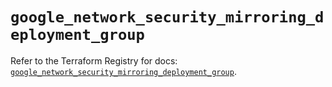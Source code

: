 # `google_network_security_mirroring_deployment_group`

Refer to the Terraform Registry for docs: [`google_network_security_mirroring_deployment_group`](https://registry.terraform.io/providers/hashicorp/google/6.26.0/docs/resources/network_security_mirroring_deployment_group).
